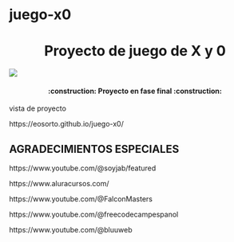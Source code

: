 # juego-x0<h1 align="center"> Proyecto de juego de X y 0  </h1>
 <p align="left">
   <img src="https://img.shields.io/badge/STATUS-EN%50DESAROLLO-blue">
   </p>
   <h4 align="center">
:construction: Proyecto en fase final :construction:
</h4>
   <a>vista de proyecto</a>
   <p>https://eosorto.github.io/juego-x0/</a>
   <h2>AGRADECIMIENTOS ESPECIALES </h2>
   <p>https://www.youtube.com/@soyjab/featured</p>
    <p>https://www.aluracursos.com/</p>
    <p>https://www.youtube.com/@FalconMasters</p>
    <p>https://www.youtube.com/@freecodecampespanol</p>
    <p>https://www.youtube.com/@bluuweb</p>
